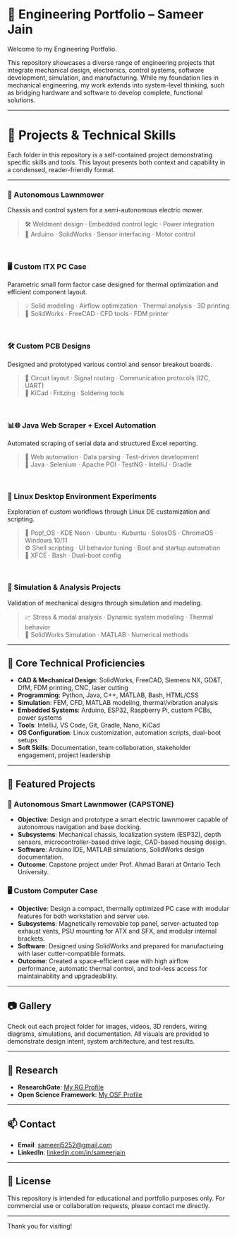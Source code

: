 # 🧠 Engineering Portfolio – Sameer Jain

Welcome to my Engineering Portfolio.

This repository showcases a diverse range of engineering projects that integrate mechanical design, electronics, control systems, software development, simulation, and manufacturing. While my foundation lies in mechanical engineering, my work extends into system-level thinking, such as bridging hardware and software to develop complete, functional solutions.

---

# 📂 Projects & Technical Skills

Each folder in this repository is a self-contained project demonstrating specific skills and tools. This layout presents both context and capability in a condensed, reader-friendly format.

---

### 🤖 Autonomous Lawnmower  
Chassis and control system for a semi-autonomous electric mower.

>🛠️ Weldment design · Embedded control logic · Power integration  
>🔌 Arduino · SolidWorks · Sensor interfacing · Motor control

<br>

### 🖥️ Custom ITX PC Case  
Parametric small form factor case designed for thermal optimization and efficient component layout.

>💡 Solid modeling · Airflow optimization · Thermal analysis · 3D printing  
>🧰 SolidWorks · FreeCAD · CFD tools · FDM printer  

<br>

### 🛠️ Custom PCB Designs  
Designed and prototyped various control and sensor breakout boards.

>🔧 Circuit layout · Signal routing · Communication protocols (I2C, UART)  
>🧰 KiCad · Fritzing · Soldering tools

<br>

### 📊🌐 Java Web Scraper + Excel Automation  
Automated scraping of serial data and structured Excel reporting.

>🧠 Web automation · Data parsing · Test-driven development  
>🧰 Java · Selenium · Apache POI · TestNG · IntelliJ · Gradle

<br>

### 🐧 Linux Desktop Environment Experiments  
Exploration of custom workflows through Linux DE customization and scripting.

>🐧 Pop!_OS · KDE Neon · Ubuntu · Kubuntu · SolosOS · ChromeOS · Windows 10/11  
>⚙️ Shell scripting · UI behavior tuning · Boot and startup automation  
>🧰 XFCE · Bash · Dual-boot config

<br>

### 🧪 Simulation & Analysis Projects  
Validation of mechanical designs through simulation and modeling.

>📈 Stress & modal analysis · Dynamic system modeling · Thermal behavior  
>🧰 SolidWorks Simulation · MATLAB · Numerical methods

---

## 🧠 Core Technical Proficiencies

- **CAD & Mechanical Design**: SolidWorks, FreeCAD, Siemens NX, GD&T, DfM, FDM printing, CNC, laser cutting  
- **Programming**: Python, Java, C++, MATLAB, Bash, HTML/CSS  
- **Simulation**: FEM, CFD, MATLAB modeling, thermal/vibration analysis  
- **Embedded Systems**: Arduino, ESP32, Raspberry Pi, custom PCBs, power systems  
- **Tools**: IntelliJ, VS Code, Git, Gradle, Nano, KiCad  
- **OS Configuration**: Linux customization, automation scripts, dual-boot setups  
- **Soft Skills**: Documentation, team collaboration, stakeholder engagement, project leadership

---

## 🧪 Featured Projects

### 🤖 Autonomous Smart Lawnmower (CAPSTONE)
- **Objective**: Design and prototype a smart electric lawnmower capable of autonomous navigation and base docking.
- **Subsystems**: Mechanical chassis, localization system (ESP32), depth sensors, microcontroller-based drive logic, CAD-based housing design.
- **Software**: Arduino IDE, MATLAB simulations, SolidWorks design documentation.
- **Outcome**: Capstone project under Prof. Ahmad Barari at Ontario Tech University.

### 🖥️ Custom Computer Case
- **Objective**: Design a compact, thermally optimized PC case with modular features for both workstation and server use.
- **Subsystems**: Magnetically removable top panel, server-actuated top exhaust vents, PSU mounting for ATX and SFX, and modular internal brackets.
- **Software**: Designed using SolidWorks and prepared for manufacturing with laser cutter-compatible formats.
- **Outcome**: Created a space-efficient case with high airflow performance, automatic thermal control, and tool-less access for maintainability and upgradeability.

---

## 📷 Gallery

Check out each project folder for images, videos, 3D renders, wiring diagrams, simulations, and documentation. All visuals are provided to demonstrate design intent, system architecture, and test results.

---

## 🔬 Research

- **ResearchGate**: [My RG Profile](https://www.researchgate.net/profile/Sameer-Jain-9?ev=hdr_xprf)
- **Open Science Framework**: [My OSF Profile](https://osf.io/hv5g8/)

---

## 📫 Contact

- **Email**: sameerj5252@gmail.com
- **LinkedIn**: [linkedin.com/in/sameerjain](https://www.linkedin.com/in/sameerjain0841/)  

---

## 📜 License

This repository is intended for educational and portfolio purposes only. For commercial use or collaboration requests, please contact me directly.

---

Thank you for visiting!
